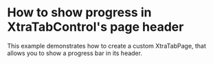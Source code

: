 # How to show progress in XtraTabControl's page header


<p>This example demonstrates how to create a custom XtraTabPage, that allows you to show a progress bar in its header.</p>

<br/>


